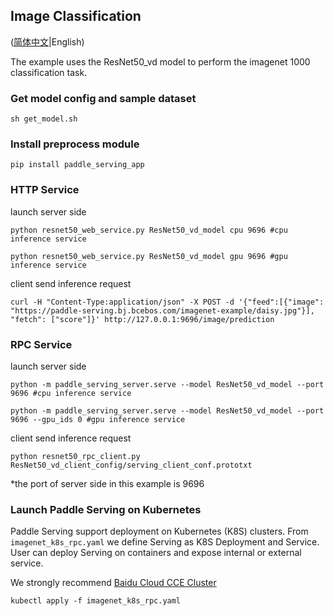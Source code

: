 ## Image Classification

([简体中文](./README_CN.md)|English)

The example uses the ResNet50_vd model to perform the imagenet 1000 classification task.

### Get model config and sample dataset
```
sh get_model.sh
```

### Install preprocess module

```
pip install paddle_serving_app
```

### HTTP Service

launch server side
```
python resnet50_web_service.py ResNet50_vd_model cpu 9696 #cpu inference service
```
```
python resnet50_web_service.py ResNet50_vd_model gpu 9696 #gpu inference service
```


client send inference request
```
curl -H "Content-Type:application/json" -X POST -d '{"feed":[{"image": "https://paddle-serving.bj.bcebos.com/imagenet-example/daisy.jpg"}], "fetch": ["score"]}' http://127.0.0.1:9696/image/prediction
```

### RPC Service

launch server side
```
python -m paddle_serving_server.serve --model ResNet50_vd_model --port 9696 #cpu inference service
```

```
python -m paddle_serving_server.serve --model ResNet50_vd_model --port 9696 --gpu_ids 0 #gpu inference service
```

client send inference request
```
python resnet50_rpc_client.py ResNet50_vd_client_config/serving_client_conf.prototxt
```
*the port of server side in this example is 9696

### Launch Paddle Serving on Kubernetes

Paddle Serving support deployment on Kubernetes (K8S) clusters. From `imagenet_k8s_rpc.yaml` we define Serving as K8S Deployment and Service. User can deploy Serving on containers and expose internal or external service.

We strongly recommend [Baidu Cloud CCE Cluster](https://cloud.baidu.com/search.html?q=CCE)

```
kubectl apply -f imagenet_k8s_rpc.yaml
```
